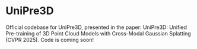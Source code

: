# UniPre3D
Official codebase for UniPre3D, presented in the paper: UniPre3D: Unified Pre-training of 3D Point Cloud Models with Cross-Modal Gaussian Splatting (CVPR 2025).
Code is coming soon!
